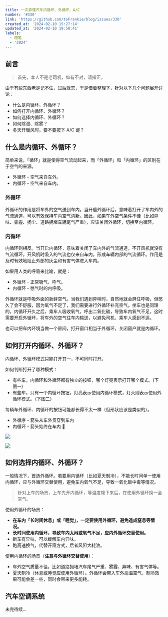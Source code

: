 ```yaml
---
title: 一次弄懂汽车内循环、外循环、A/C
number: '#330'
link: 'https://github.com/toFrankie/blog/issues/330'
created_at: '2024-02-10 15:27:14'
updated_at: '2024-02-10 19:50:41'
labels:
  - 随笔
  - '2024'
---
```

## 前言

> 首先，本人不是老司机，如有不对，请指正。

由于有些东西老是记不住，过后就忘，于是借着整理下，针对以下几个问题展开讨论：

- 什么是内循环、外循环？
- 如何打开内循环、外循环？
- 如何选择内循环、外循环？
- 如何除湿、除雾？
- 冬天开暖风时，要不要按下 A/C 键？

## 什么是内循环、外循环？

简单来说，「循环」就是使得空气流动起来，而「外循环」和「内循环」的区别在于空气的来源。

- 外循环 - 空气来自车外。
- 内循环 - 空气来自车内。

### 外循环

外循环的作用是将车外的空气送到车内。当开启外循环后，意味着打开了车内外的气流通道，可以有效保持车内空气清新。因此，如果车外空气条件不佳（比如异味、雾霾、扬尘、道路拥堵车辆尾气严重），应该关闭外循环，切换至内循环。

### 内循环

内循环则相反。当开启内循环，意味着关闭了车内外的气流通道，不开风机就没有气流循环，开风机时吸入的气流也仅来自车内，形成车辆内部的气流循环。作用是及时有效地阻止外部的灰尘和有害气体进入车内。

如果用人类的呼吸来比喻，就是：

- 外循环 - 正常吸气、呼气。
- 内循环 - 憋气时的内呼吸。

外循环就是呼吸外面的新鲜空气。当我们遇到异味时，自然地就会屏住呼吸，但憋久了会不舒服，因为氧气不足了，我们需要进行外循环补充空气。坐车也是同理的，内循环开久之后，乘车人吸收氧气，呼出二氧化碳，导致车内氧气不足，这时需要开启外循环，将车外的空气往车内输送，以避免司机、乘车人感到不适。

也可以把车内环境当做一个房间，打开窗口相当于外循环，关闭窗户就是内循环。

## 如何打开内循环、外循环？

内循环、外循环模式只能打开其一，不可同时打开。

如何判断打开了哪种模式：

- 有些车，内循环和外循环都有独立的按钮，哪个灯亮表示打开哪个模式。(下图一)
- 有些车，只有一个内循环按钮，灯亮表示使用内循环模式，灯灭则表示使用外循环模式。（下图二）

每辆车外循环、内循环的按钮可能都长得不太一样（但形状应该是类似的）。

- 外循序 - 箭头从车外贯穿到车内
- 内循环 - 箭头始终在车内 🔁

![](https://cdn.jsdelivr.net/gh/toFrankie/blog@main/images/2024/2/1707564830636.png)

![](https://cdn.jsdelivr.net/gh/toFrankie/blog@main/images/2024/2/1707564554073.png)

## 如何选择内循环、外循环？

一般情况下，首选外循环。若要用内循环（比如夏天制冷），不能长时间单一使用内循环，应与外循环交替使用，避免车内氧气不足，导致一氧化碳中毒等情况。


> 针对上车的场景，上车先开内循环，等温度降下来后，在使用外循环换一会空气。


使用外循环的场景：

- **在车内「长时间休息」或「睡觉」，一定要使用外循环，避免造成窒息等情况。**
- **长时间使用内循环，导致车内太闷或氧气不足，应内外循环交替使用。**
- 新车有异味，可以缓解车内异味。
- 跑高速换气，代替开窗方式，后者风阻大耗油。


使用内循环的场景（**注意与外循环交替使用**）：

- 车外空气质量不佳，比如道路拥堵汽车尾气严重、雾霾、异味、有害气体等。
- 夏天制冷（休息或睡觉应使用外循环）。外循环会带入车外高温空气，制冷效果可能会差一些，同时会带来更多能耗。


## 汽车空调系统




未完待续...

<!--

## other

汽车鼓风机是汽车空调系统中的重要组成部分，它的工作原理是通过鼓风机将空气引入车内，实现空气循环和温度调节。

## A/C

Air conditioner 空气调节器

1. 按下AC，压缩机开始工作，会导致油耗增大噪音变大。AC不亮的时候，只是送风，只能利用外界空气和发动机热量调解温度，说白了就是只能升温不能降温。

驾驶室温度较低时候，需要加热升温，这时候不需要打开AC。而温度较高需要降温的时候，只有打开AC才能起作用

2. 提供制冷和除湿。

3. A/C全称是air condition，理解为空气控制或空气调解，它通过空调压缩机的不同运转方式来达到制冷或制暖的目的，因此它有制冷和制暖的双重涵义。但是在汽车上，由于车载空调的制热是由发动机冷的热量提供，因此A/C的功能便只剩下制冷这一项。当A/C打开时，即意味着车辆空调压缩机开始工作。

4. 按下A/C键，油耗会增加。另外，当你按下A/C键时，汽车空调压缩机就会一直工作。而大部分汽车空调压缩机是由发动机驱动的，那势必会造成汽车油耗和发动机负担的增加。

## 观点
暖风挡+打开A/C开关的时候=干燥的暖风 用处：刚刚启动的时候，建议打开A/C开关，目的是通过压缩机来为车内除湿，降低湿度，为玻璃除雾，如果等车内温度恒定以后就可以关闭A/C。 而且要说明的是，即使打开了A/C开关，并不是代表压缩机一定是吹出来的是冷风，如果把空调调到暖风挡吹出来的就是暖风。 但暖风除雾有个问题，就是车窗会先略微起雾，然后雾气才能散开，所以在车辆开始行驶前一定要除雾完成了再驾驶。 内循环还是外循环？ 其实这个跟冷风暖风其实没有关系的，大家往往觉得车外温度低，车内温度高，如果打开了外循环是不是就增加能耗了？ 其实不是的，车内的暖风不同于冷风来自于压缩机，而暖风则是来自于车内水箱的温度，这样就是为什么车辆刚刚启动的时候，即使打开了暖风，车内温度也上不来的原因了。等到车辆行驶几分钟后，水箱温度达到了正常水温，车内空调的出风口吹的就是暖风了。 因此，内循环和外循环主要取决于天气，如果天气质量良好的时候，完全可以打开外循环，这样让新鲜空气流动进来，也防止开车的时候打瞌睡，如果空气质量差，建议就要选择内循环了。

作者：懂车天天答
链接：https://www.zhihu.com/question/404338951/answer/2277806863
来源：知乎
著作权归作者所有。商业转载请联系作者获得授权，非商业转载请注明出处。

## 开空调

空调的按键有好几个，想要打开空调，必须打开风量旋钮，然后按下AC开关才能制冷。
-->
